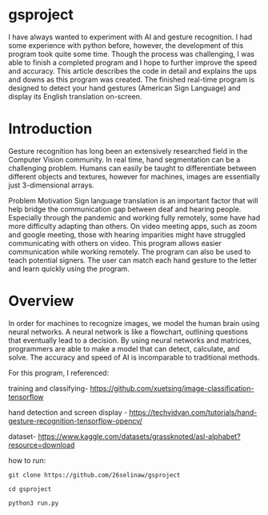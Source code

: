 # gsproject

I have always wanted to experiment with AI and gesture recognition. I had some experience with python before, however, the development of this program took quite some time. Though the process was challenging, I was able to finish a completed program and I hope to further improve the speed and accuracy. This article describes the code in detail and explains the ups and downs as this program was created. The finished real-time program is designed to detect your hand gestures (American Sign Language) and display its English translation on-screen.

# Introduction
Gesture recognition has long been an extensively researched field in the Computer Vision community. In real time, hand segmentation can be a challenging problem. Humans can easily be taught to differentiate between different objects and textures, however for machines, images are essentially just 3-dimensional arrays.

Problem Motivation
Sign language translation is an important factor that will help bridge the communication gap between deaf and hearing people. Especially through the pandemic and working fully remotely, some have had more difficulty adapting than others. On video meeting apps, such as zoom and google meeting, those with hearing imparities might have struggled communicating with others on video. This program allows easier communication while working remotely. The program can also be used to teach potential signers. The user can match each hand gesture to the letter and learn quickly using the program. 

# Overview
In order for machines to recognize images, we model the human brain using neural networks. A neural network is like a flowchart, outlining questions that eventually lead to a decision. By using neural networks and matrices, programmers are able to make a model that can detect, calculate, and solve. The accuracy and speed of AI is incomparable to traditional methods.

For this program, I referenced:

training and classifying- https://github.com/xuetsing/image-classification-tensorflow

hand detection and screen display - https://techvidvan.com/tutorials/hand-gesture-recognition-tensorflow-opencv/

dataset- https://www.kaggle.com/datasets/grassknoted/asl-alphabet?resource=download

how to run:

```shell
git clone https://github.com/26selinaw/gsproject
```

```shell
cd gsproject
```

```shell
python3 run.py
```

